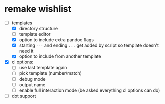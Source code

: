 # remake wishlist

- [ ] templates
    - [x] directory structure
    - [ ] template editor
    - [x] option to include extra pandoc flags
    - [x] starting `---` and ending `...` get added by script so template doesn't need it
    - [x] option to include from another template
- [x] cl options:
  - [ ] use last template again
  - [ ] pick template (number/match)
  - [ ] debug mode
  - [ ] output name
  - [ ] enable full interaction mode (be asked everything cl options can do)
- [ ] dot support
